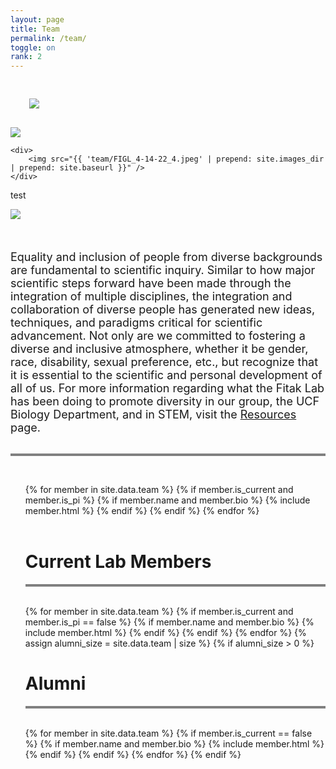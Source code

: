 ```yaml
---
layout: page
title: Team
permalink: /team/
toggle: on
rank: 2
---
```


<div>
    <div style="padding: 30px">
        <img src="{{ 'team/Alex-party-2022-7.jpg' | prepend: site.images_dir | prepend: site.baseurl }}" />
        </div>
    <div>
        <img src="{{ 'team/lab-dinner_May22.jpg' | prepend: site.images_dir | prepend: site.baseurl }}" />
    </div>
      
    <div>
        <img src="{{ 'team/FIGL_4-14-22_4.jpeg' | prepend: site.images_dir | prepend: site.baseurl }}" />
    </div>
</div>



<div><p>test</p></div>


<div style="margin-bottom: 50px;">
    <img src="{{ 'team/Alex-party-2022-7.jpg' | prepend: site.images_dir | prepend: site.baseurl }}" />
</div>

<div>
<font size="4">Equality and inclusion of people from diverse backgrounds are fundamental to scientific inquiry.  Similar to how major scientific steps forward have been made through the integration of multiple disciplines, the integration and collaboration of diverse people has generated new ideas, techniques, and paradigms critical for scientific advancement. Not only are we committed to fostering a diverse and inclusive atmosphere, whether it be gender, race, disability, sexual preference, etc., but recognize that it is essential to the scientific and personal development of all of us. For more information regarding what the Fitak Lab has been doing to promote diversity in our group, the UCF Biology Department, and in STEM, visit the <a href="http://fitaklab.com/resources/">Resources</a> page.</font>
</div>
<br>
<hr style="height:4px;border-width:0;color:gray;background-color:gray">
<br>
<div class="lab-wrapper">
    <ul class="lab-list">
    <!-- Current PI -->
    {% for member in site.data.team %}
        {% if member.is_current and member.is_pi %}
            {% if member.name and member.bio %}
                {% include member.html %}
            {% endif %}
        {% endif %}
    {% endfor %}
    <!-- Current Members -->
    <br><br><h1 class="post-title">Current Lab Members</h1><hr style="height:4px;border-width:0;color:gray;background-color:gray"><br>
    {% for member in site.data.team %}
        {% if member.is_current and member.is_pi == false %}
            {% if member.name and member.bio %}
                {% include member.html %}
            {% endif %}
        {% endif %}
    {% endfor %}
    <!-- Non-current (alumni) -->
    {% assign alumni_size = site.data.team | size %}
    {% if alumni_size > 0 %}
        <br><h1 class="post-title">Alumni</h1><hr style="height:4px;border-width:0;color:gray;background-color:gray"><br>
        {% for member in site.data.team %}
            {% if member.is_current == false %}
                {% if member.name and member.bio %}
                    {% include member.html %}
                {% endif %}
            {% endif %}
        {% endfor %}
    {% endif %}
    </ul>
</div>
